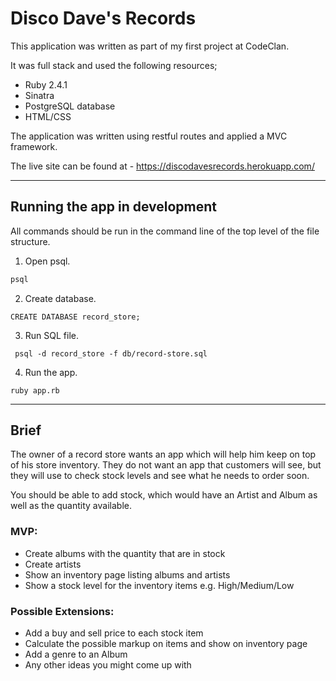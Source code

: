 # Disco Dave's Records
This application was written as part of my first project at CodeClan. 

It was full stack and used the following resources;
- Ruby 2.4.1
- Sinatra
- PostgreSQL database
- HTML/CSS

The application was written using restful routes and applied a MVC framework. 

The live site can be found at - https://discodavesrecords.herokuapp.com/

---

## Running the app in development
All commands should be run in the command line of the top level of the file structure.

1. Open psql.
  ```sh 
  psql 
  ```
2. Create database.
  ```
  CREATE DATABASE record_store;
  ```
3. Run SQL file. 
```
 psql -d record_store -f db/record-store.sql
```
4. Run the app.
```
ruby app.rb
```
---

## Brief
The owner of a record store wants an app which will help him keep on top of his store inventory. They do not want an app that customers will see, but they will use to check stock levels and see what he needs to order soon.

You should be able to add stock, which would have an Artist and Album as well as the quantity available.

### MVP:

- Create albums with the quantity that are in stock
- Create artists
- Show an inventory page listing albums and artists
- Show a stock level for the inventory items e.g. High/Medium/Low

### Possible Extensions:

- Add a buy and sell price to each stock item
- Calculate the possible markup on items and show on inventory page
- Add a genre to an Album
- Any other ideas you might come up with




